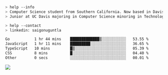 ````bash
> help --info
> Computer Science student from Southern California. Now based in Davis, CA.
> Junior at UC Davis majoring in Computer Science minoring in Technology Management.
````

````bash
> help --contact
> linkedin: saigonuguntla
````

<!--START_SECTION:waka-->

```txt
Go           1 hr 44 mins    █████████████▒░░░░░░░░░░░   53.55 %
JavaScript   1 hr 11 mins    █████████░░░░░░░░░░░░░░░░   36.65 %
TypeScript   10 mins         █▒░░░░░░░░░░░░░░░░░░░░░░░   05.39 %
CSS          8 mins          █░░░░░░░░░░░░░░░░░░░░░░░░   04.40 %
Other        0 secs          ░░░░░░░░░░░░░░░░░░░░░░░░░   00.01 %
```

<!--END_SECTION:waka-->

![](https://komarev.com/ghpvc/?username=saigonu&color=6A8AFF)